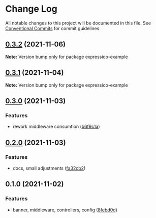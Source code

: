 # Change Log

All notable changes to this project will be documented in this file.
See [Conventional Commits](https://conventionalcommits.org) for commit guidelines.

## [0.3.2](https://github.com/corlogix/express-packages/compare/expressico-example@0.3.1...expressico-example@0.3.2) (2021-11-06)

**Note:** Version bump only for package expressico-example





## [0.3.1](https://github.com/corlogix/express-packages/compare/expressico-example@0.3.0...expressico-example@0.3.1) (2021-11-04)

**Note:** Version bump only for package expressico-example





## [0.3.0](https://github.com/corlogix/express-packages/compare/expressico-example@0.2.0...expressico-example@0.3.0) (2021-11-03)


### Features

* rework middleware consumtion ([b6f9c1a](https://github.com/corlogix/express-packages/commit/b6f9c1abdc6d3db089fca655fe65df5e175cebfa))





## [0.2.0](https://github.com/corlogix/express-packages/compare/expressico-example@0.1.0...expressico-example@0.2.0) (2021-11-03)


### Features

* docs, small adjustments ([fa32cb2](https://github.com/corlogix/express-packages/commit/fa32cb269ed5d31743331a172673926ade20fa65))





## 0.1.0 (2021-11-02)


### Features

* banner, middleware, controllers, config ([8febd0d](https://github.com/corlogix/express-packages/commit/8febd0d5567c7e5ff79e980509de63b6655d9ea0))

